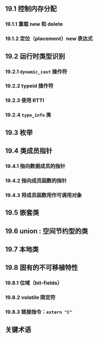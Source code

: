 ## 19.1 控制内存分配

### 19.1.1 重载 new 和 delete
### 19.1.2 定位（placement）new 表达式

## 19.2 运行时类型识别

### 19.2.1 `dynamic_cast` 操作符
### 19.2.2 typeid 操作符
### 19.2.3 使用 RTTI
### 19.2.4 `type_info` 类

## 19.3 枚举

## 19.4 类成员指针

### 19.4.1 指向数据成员的指针
### 19.4.2 指向成员函数的指针
### 19.4.3 将成员函数用作可调用对象

## 19.5 嵌套类

## 19.6 union : 空间节约型的类

## 19.7 本地类

## 19.8 固有的不可移植特性

### 19.8.1 位域（bit-fields）
### 19.8.2 volatile 限定符
### 19.8.3 链接指令：`extern "C"`

## 关键术语
